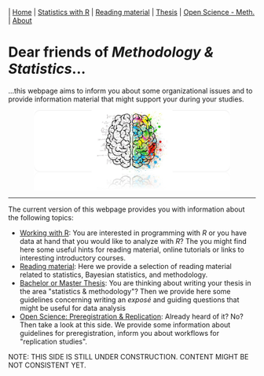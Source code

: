 | [Home](https://psych-methods.github.io/index) | [Statistics with R](https://psych-methods.github.io/R_reading_material) | [Reading material](https://psych-methods.github.io/reading_material) | [Thesis](https://psych-methods.github.io/thesis) | [Open Science - Meth.](https://psych-methods.github.io/OS_prereg_repl) | [About](https://psych-methods.github.io/about)

# Dear friends of *Methodology & Statistics*...

...this webpage aims to inform you about some organizational issues and to provide information material that might support your during your studies.

<p align = "center">
<img align="center" src="https://raw.githubusercontent.com/psych-methods/psych-methods.github.io/master/graphics/graphic_brain.png" width="400" />
</p>

---

The current version of this webpage provides you with information about the following topics:

  + [Working with R](https://psych-methods.github.io/R_reading_material): You are interested in programming with *R* or you have data at hand that you would like to analyze with *R*? The you might find here some useful hints for reading material, online tutorials or links to interesting introductory courses.
  + [Reading material](https://psych-methods.github.io/reading_material): Here we provide a selection of reading material related to statistics, Bayesian statistics, and methodology. 
  + [Bachelor or Master Thesis](https://psych-methods.github.io/thesis): You are thinking about writing your thesis in the area "statistics & methodology"? Then we provide here some guidelines concerning writing an *exposé* and guiding questions that might be useful for data analysis
  + [Open Science: Preregistration & Replication](https://psych-methods.github.io/OS_prereg_repl): Already heard of it? No? Then take a look at this side. We provide some information about guidelines for preregistration, inform you about workflows for "replication studies".

NOTE: THIS SIDE IS STILL UNDER CONSTRUCTION. CONTENT MIGHT BE NOT CONSISTENT YET.
